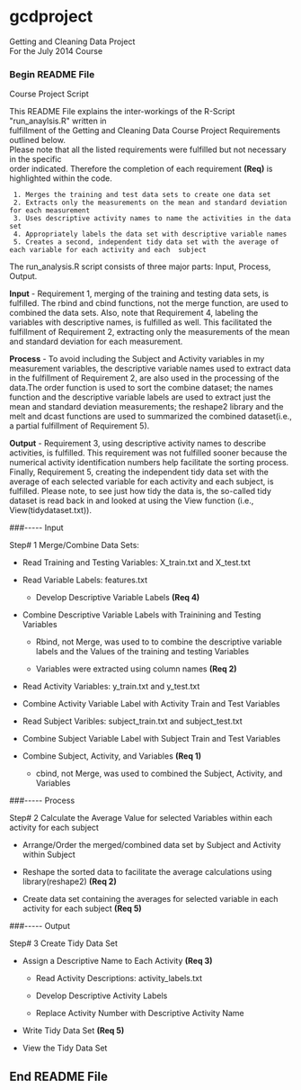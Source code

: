 gcdproject
==========

Getting and Cleaning Data Project     
For the July 2014 Course


### Begin README File

Course Project Script

This README File explains the inter-workings of the R-Script "run_anaylsis.R" written in      
fulfillment of the Getting and Cleaning Data Course Project Requirements outlined below.     
Please note that all the listed requirements were fulfilled but not necessary in the specific     
order indicated. Therefore the completion of each requirement **(Req)** is highlighted within the code.     

     1. Merges the training and test data sets to create one data set     
     2. Extracts only the measurements on the mean and standard deviation for each measurement     
     3. Uses descriptive activity names to name the activities in the data set     
     4. Appropriately labels the data set with descriptive variable names
     5. Creates a second, independent tidy data set with the average of each variable for each activity and each  subject
     
The run_analysis.R script consists of three major parts: Input, Process, Output.

**Input** - Requirement 1, merging of the training and testing data sets, is fulfilled. The rbind and cbind functions, not the merge function, are used to combined the data sets.  Also, note that Requirement 4, labeling the variables with descriptive names, is fulfilled as well. This facilitated the fulfillment of Requirement 2, extracting only the measurements of the mean and standard deviation for each measurement.

**Process** - To avoid including the Subject and Activity variables in my measurement variables, the descriptive variable names used to extract data in the fulfillment of Requirement 2, are also used in the processing of the data.The order function is used to sort the combine dataset; the names function and the descriptive variable labels are used to extract just the mean and standard deviation measurements; the reshape2 library and the melt and dcast functions are used to summarized the combined dataset(i.e., a partial fulfillment of Requirement 5).

**Output** - Requirement 3, using descriptive activity names to describe activities, is fulfilled. This requirement was not fulfilled sooner because the numerical activity identification numbers help facilitate the sorting process. Finally, Requirement 5, creating the independent tidy data set with the average of each selected variable for each activity and each subject, is fulfilled. Please note, to see just how tidy the data is, the so-called tidy dataset is read back in and looked at using the View function (i.e., View(tidydataset.txt)).

###----- Input

Step# 1 Merge/Combine Data Sets:

* Read Training and Testing Variables: X_train.txt and X_test.txt
 
* Read Variable Labels: features.txt

    + Develop Descriptive Variable Labels **(Req 4)**           

* Combine Descriptive Variable Labels with Trainining and Testing Variables
 
    + Rbind, not Merge, was used to to combine the descriptive variable labels and the Values of the training and testing Variables

    + Variables were extracted using column names **(Req 2)**

* Read Activity Variables:  y_train.txt and y_test.txt

* Combine Activity Variable Label with Activity Train and Test Variables

* Read Subject Varibles:   subject_train.txt and subject_test.txt

* Combine Subject Variable Label with Subject Train and Test Variables


* Combine Subject, Activity, and Variables **(Req 1)**     

    + cbind, not Merge, was used to combined the Subject, Activity, and Variables
 
###----- Process

Step# 2 Calculate the Average Value for selected Variables within each activity for each subject 

* Arrange/Order the merged/combined data set by Subject and Activity within Subject

* Reshape the sorted data to facilitate the average calculations using library(reshape2) **(Req 2)**     

* Create data set containing the averages for selected variable in each activity for each subject **(Req 5)** 


###----- Output

Step# 3 Create Tidy Data Set

* Assign a Descriptive Name to Each Activity **(Req 3)**

    + Read Activity Descriptions: activity_labels.txt

    + Develop Descriptive Activity Labels

    + Replace Activity Number with Descriptive Activity Name

* Write Tidy Data Set **(Req 5)**

* View the Tidy Data Set


## End README File


